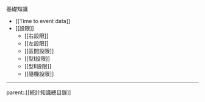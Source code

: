 基礎知識
- [[Time to event data]]
- [[設限]]
	- [[右設限]]
	- [[左設限]]
	- [[區間設限]]
	- [[型I設限]]
	- [[型II設限]]
	- [[隨機設限]]
- - -
parent::[[統計知識總目錄]]